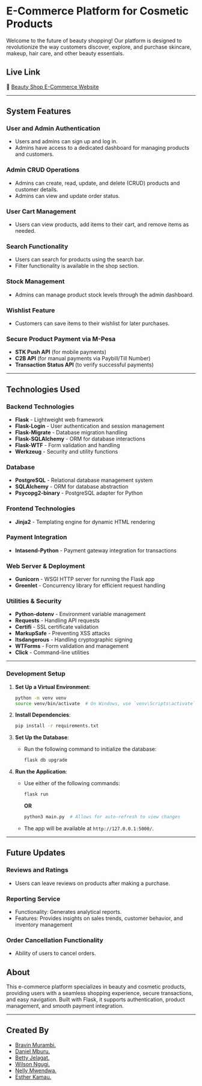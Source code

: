 # E-Commerce Platform for Cosmetic Products

Welcome to the future of beauty shopping! Our platform is designed to revolutionize the way customers discover, explore, and purchase skincare, makeup, hair care, and other beauty essentials.

## Live Link
🔗 [Beauty Shop E-Commerce Website](https://beauty-shop-ecomm-website.onrender.com/)

---

## System Features

### User and Admin Authentication
- Users and admins can sign up and log in.
- Admins have access to a dedicated dashboard for managing products and customers.

### Admin CRUD Operations
- Admins can create, read, update, and delete (CRUD) products and customer details.
- Admins can view and update order status.

### User Cart Management
- Users can view products, add items to their cart, and remove items as needed.

### Search Functionality
- Users can search for products using the search bar.
- Filter functionality is available in the shop section.

### Stock Management
- Admins can manage product stock levels through the admin dashboard.

### Wishlist Feature
- Customers can save items to their wishlist for later purchases.


### Secure Product Payment via M-Pesa
- **STK Push API** (for mobile payments)
- **C2B API** (for manual payments via Paybill/Till Number)
- **Transaction Status API** (to verify successful payments)

---

## Technologies Used

### Backend Technologies
- **Flask** - Lightweight web framework
- **Flask-Login** - User authentication and session management
- **Flask-Migrate** - Database migration handling
- **Flask-SQLAlchemy** - ORM for database interactions
- **Flask-WTF** - Form validation and handling
- **Werkzeug** - Security and utility functions

### Database
- **PostgreSQL** - Relational database management system
- **SQLAlchemy** - ORM for database abstraction
- **Psycopg2-binary** - PostgreSQL adapter for Python

### Frontend Technologies
- **Jinja2** - Templating engine for dynamic HTML rendering

### Payment Integration
- **Intasend-Python** - Payment gateway integration for transactions

### Web Server & Deployment
- **Gunicorn** - WSGI HTTP server for running the Flask app
- **Greenlet** - Concurrency library for efficient request handling

### Utilities & Security
- **Python-dotenv** - Environment variable management
- **Requests** - Handling API requests
- **Certifi** - SSL certificate validation
- **MarkupSafe** - Preventing XSS attacks
- **Itsdangerous** - Handling cryptographic signing
- **WTForms** - Form validation and management
- **Click** - Command-line utilities

---

### Development Setup

1. **Set Up a Virtual Environment**:
   ```bash
   python -m venv venv
   source venv/bin/activate  # On Windows, use `venv\Scripts\activate`
   ```

2. **Install Dependencies**:
   ```bash
   pip install -r requirements.txt
   ```

3. **Set Up the Database**:
   - Run the following command to initialize the database:
     ```bash
     flask db upgrade
     ```

4. **Run the Application**:
   - Use either of the following commands:
     ```bash
     flask run
     ```
     **OR**
     ```bash
     python3 main.py  # Allows for auto-refresh to view changes
     ```
   - The app will be available at `http://127.0.0.1:5000/`.

---
## Future Updates

### Reviews and Ratings
- Users can leave reviews on products after making a purchase.

### Reporting Service
- Functionality: Generates analytical reports.
- Features: Provides insights on sales trends, customer behavior, and inventory management

### Order Cancellation Functionality 
- Ability of users to cancel orders.


## About
This e-commerce platform specializes in beauty and cosmetic products, providing users with a seamless shopping experience, secure transactions, and easy navigation. Built with Flask, it supports authentication, product management, and smooth payment integration.


---

## Created By
- [Bravin Murambi.](https://github.com/bravvjr)
- [Daniel Mburu.](https://github.com/waweru89)
- [Betty Jelagat.](https://github.com/bettyje)
- [Wilson Ngugi.](https://github.com/willisntannpc)
- [Nelly Mwendwa.](https://github.com/nelly2040)
- [Esther Kamau.](https://github.com/essie-kamau043)





